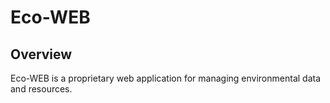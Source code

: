 # Eco-WEB

## Overview

Eco-WEB is a proprietary web application for managing environmental data and resources.